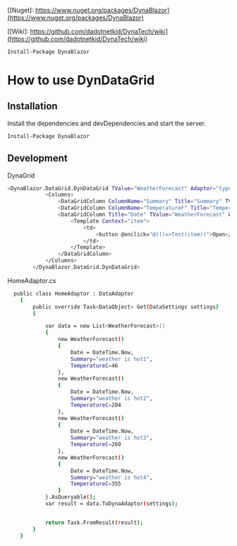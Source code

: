 [[Nuget]: https://www.nuget.org/packages/DynaBlazor](https://www.nuget.org/packages/DynaBlazor)

[[Wiki]: https://github.com/dadotnetkid/DynaTech/wiki](https://github.com/dadotnetkid/DynaTech/wiki)


```sh
Install-Package DynaBlazor 
```


# How to use DynDataGrid
## Installation

Install the dependencies and devDependencies and start the server.

```sh
Install-Package DynaBlazor 
```

## Development

DynaGrid

```sh
<DynaBlazor.DataGrid.DynDataGrid TValue="WeatherForecast" Adaptor="typeof(HomeAdaptor)" @ref="dynDataGrid">
            <Columns>
                <DataGridColumn ColumnName="Summary" Title="Summary" TValue="WeatherForecast" OrderBy="Common.DataGridOrderBy.Desc" Width="10%" />
                <DataGridColumn ColumnName="TemperatureF" Title="TemperatureF" TValue="WeatherForecast" EnableSort="false" Width="25%" />
                <DataGridColumn Title="Date" TValue="WeatherForecast" Width="25%">
                    <Template Context="item">
                        <td>
                            <button @onclick="@(()=>Test(item))">Open</button>
                        </td>
                    </Template>
                </DataGridColumn>
            </Columns>
        </DynaBlazor.DataGrid.DynDataGrid>
```
HomeAdaptor.cs
```sh
  public class HomeAdaptor : DataAdaptor
    {
        public override Task<DataObject> Get(DataSettings settings)
        {

            var data = new List<WeatherForecast>()
            {
                new WeatherForecast()
                {
                    Date = DateTime.Now,
                    Summary="weather is hot1",
                    TemperatureC=46
                },
                new WeatherForecast()
                {
                    Date = DateTime.Now,
                    Summary="weather is hot2",
                    TemperatureC=204
                },
                new WeatherForecast()
                {
                    Date = DateTime.Now,
                    Summary="weather is hot3",
                    TemperatureC=269
                },
                new WeatherForecast()
                {
                    Date = DateTime.Now,
                    Summary="weather is hot4",
                    TemperatureC=355
                }
            }.AsQueryable();
            var result = data.ToDynaAdaptor(settings);


            return Task.FromResult(result);
        }
    }
```

